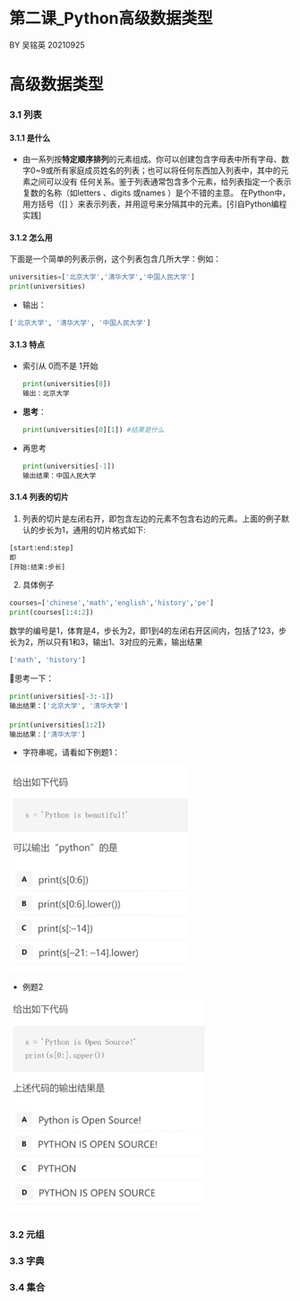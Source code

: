 # 第二课_Python高级数据类型

BY 吴铭英 20210925

# 高级数据类型

### 3.1 列表

#### 3.1.1 是什么

* 由一系列按**特定顺序排列**的元素组成。你可以创建包含字母表中所有字母、数字0~9或所有家庭成员姓名的列表；也可以将任何东西加入列表中，其中的元素之间可以没有 任何关系。鉴于列表通常包含多个元素，给列表指定一个表示复数的名称（如letters 、digits 或names ）是个不错的主意。 在Python中，用方括号（[] ）来表示列表，并用逗号来分隔其中的元素。[引自Python编程实践]

#### 3.1.2 怎么用

下面是一个简单的列表示例，这个列表包含几所大学：例如：

```python
universities=['北京大学','清华大学','中国人民大学']
print(universities)
```

* 输出：

```python
['北京大学', '清华大学', '中国人民大学']
```

#### 3.1.3 特点

* 索引从 0而不是 1开始

  ```python
  print(universities[0])
  输出：北京大学
  ```

* **思考**：

  ```python
  print(universities[0][1]) #结果是什么
  ```

* 再思考

  ```python
  print(universities[-1])
  输出结果：中国人民大学
  ```

#### 3.1.4 列表的切片

1. 列表的切片是左闭右开，即包含左边的元素不包含右边的元素。上面的例子默认的步长为1，通用的切片格式如下:

```python
[start:end:step]
即
[开始:结束:步长]
```

2. 具体例子

```python
courses=['chinese','math','english','history','pe']
print(courses[1:4:2])
```

数学的编号是1，体育是4，步长为2，即1到4的左闭右开区间内，包括了123，步长为2，所以只有1和3，输出1、3对应的元素，输出结果

```python
['math', 'history']
```

🤔思考一下：

```python
print(universities[-3:-1])
输出结果：['北京大学', '清华大学']

print(universities[1:2])
输出结果：['清华大学']
```

* 字符串呢，请看如下例题1：

<img src="./pic/11.png" alt="avatar" style="zoom:40%;" align = center/>

*  例题2	

<img src="./pic/12.png" alt="avatar" style="zoom:40%;" align = center/>

### 3.2 元组

### 3.3 字典

### 3.4 集合

### 